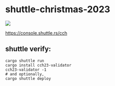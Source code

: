 # shuttle-christmas-2023
![](https://img.shields.io/badge/made_by_cryptograthor-black?style=flat&logo=undertale&logoColor=hotpink)

https://console.shuttle.rs/cch

## shuttle verify:
```
cargo shuttle run
cargo install cch23-validator
cch23-validator -1
# and optionally,
cargo shuttle deploy
```

